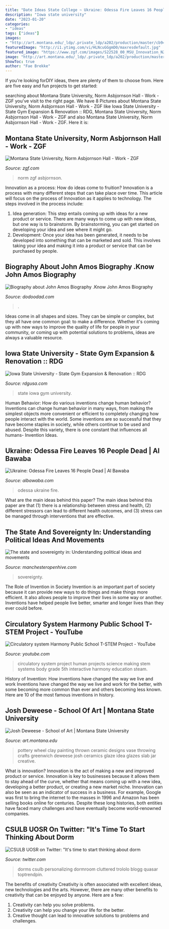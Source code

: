 ```yaml
---
title: "Date Ideas State College ~ Ukraine: Odessa Fire Leaves 16 People Dead"
description: "Iowa state university"
date: "2023-01-20"
categories:
- "ideas"
tags: ["ideas"]
images:
- "http://art.montana.edu/_ldp/.private_ldp/a202/production/master/cb945bc7-bd7e-49ca-afe3-98db5089ca64.jpg"
featuredImage: "http://i1.ytimg.com/vi/HLNcuGGgmD0/maxresdefault.jpg"
featured_image: "https://www.zgf.com/images/S22528_00_MSU_Innovation_N266_printlarge.jpg?w=2000"
image: "http://art.montana.edu/_ldp/.private_ldp/a202/production/master/cb945bc7-bd7e-49ca-afe3-98db5089ca64.jpg"
ShowToc: true
author: "Fae Brekke"
---
```



If you're looking forDIY ideas, there are plenty of them to choose from. Here are five easy and fun projects to get started: 

	

		
searching about Montana State University, Norm Asbjornson Hall - Work - ZGF you've visit to the right page. We have 8 Pictures about Montana State University, Norm Asbjornson Hall - Work - ZGF like Iowa State University - State Gym Expansion &amp; Renovation :: RDG, Montana State University, Norm Asbjornson Hall - Work - ZGF and also Montana State University, Norm Asbjornson Hall - Work - ZGF. Here it is:
		
    
## Montana State University, Norm Asbjornson Hall - Work - ZGF

<img loading=lazy src="https://www.zgf.com/images/S22528_00_MSU_Innovation_N266_printlarge.jpg?w=2000" onerror="this.onerror=null;this.src='https://tse2.mm.bing.net/th?id=OIP.T9mWy7LlMmblvAp42yZB9QHaDs&amp;pid=15.1';" alt="Montana State University, Norm Asbjornson Hall - Work - ZGF">

_Source: zgf.com_

>norm zgf asbjornson. 

	

Innovation as a process: How do ideas come to fruition?
Innovation is a process with many different steps that can take place over time. This article will focus on the process of Innovation as it applies to technology. The steps involved in the process include: 
1. Idea generation: This step entails coming up with ideas for a new product or service. There are many ways to come up with new ideas, but one way is to brainstorm. By brainstorming, you can get started on developing your idea and see where it might go. 
2. Development: Once your idea has been generated, it needs to be developed into something that can be marketed and sold. This involves taking your idea and making it into a product or service that can be purchased by people. 

    
## Biography About John Amos Biography .Know John Amos Biography

<img loading=lazy src="http://dodoodad.com/wp-content/uploads/2021/01/Untitled-1-22.jpg" onerror="this.onerror=null;this.src='https://tse1.mm.bing.net/th?id=OIP.yB9zQ1YheDoVWAnHabl3ogAAAA&amp;pid=15.1';" alt="Biography about John Amos Biography .Know John Amos Biography">

_Source: dodoodad.com_

>. 

	

Ideas come in all shapes and sizes. They can be simple or complex, but they all have one common goal: to make a difference. Whether it's coming up with new ways to improve the quality of life for people in your community, or coming up with potential solutions to problems, ideas are always a valuable resource.

    
## Iowa State University - State Gym Expansion &amp; Renovation :: RDG

<img loading=lazy src="http://www.rdgusa.com/img/gallery/2014_08_27_091715_68327100/original.jpg" onerror="this.onerror=null;this.src='https://tse2.mm.bing.net/th?id=OIP.cCPZdIwtRwm2mMo0HekCMgHaEQ&amp;pid=15.1';" alt="Iowa State University - State Gym Expansion &amp; Renovation :: RDG">

_Source: rdgusa.com_

>state iowa gym university. 

	

Human Behavior: How do various inventions change human behavior?
Inventions can change human behavior in many ways, from making the simplest objects more convenient or efficient to completely changing how people interact with the world. Some inventions are so successful that they have become staples in society, while others continue to be used and abused. Despite this variety, there is one constant that influences all humans- Invention Ideas.

    
## Ukraine: Odessa Fire Leaves 16 People Dead | Al Bawaba

<img loading=lazy src="https://www.albawaba.com/sites/default/files/styles/default/public/2019-12/000_1MT6PG.jpg?itok=S8sHGT5W" onerror="this.onerror=null;this.src='https://tse2.mm.bing.net/th?id=OIP.JXuUshboaw_nsU0CFU9wAwHaE7&amp;pid=15.1';" alt="Ukraine: Odessa Fire Leaves 16 People Dead | Al Bawaba">

_Source: albawaba.com_

>odessa ukraine fire. 

	

What are the main ideas behind this paper?
The main ideas behind this paper are that (1) there is a relationship between stress and health, (2) different stressors can lead to different health outcomes, and (3) stress can be managed through interventions that are effective.

    
## The State And Sovereignty In: Understanding Political Ideas And Movements

<img loading=lazy src="https://www.manchesteropenhive.com/cover/covers/9781526137951.jpg" onerror="this.onerror=null;this.src='https://tse2.mm.bing.net/th?id=OIP.FIxB3nW3xj1QS48NrUbT2gAAAA&amp;pid=15.1';" alt="The state and sovereignty in: Understanding political ideas and movements">

_Source: manchesteropenhive.com_

>sovereignty. 

	

The Role of Invention in Society
Invention is an important part of society because it can provide new ways to do things and make things more efficient. It also allows people to improve their lives in some way or another. Inventions have helped people live better, smarter and longer lives than they ever could before.

    
## Circulatory System Harmony Public School T-STEM Project - YouTube

<img loading=lazy src="http://i1.ytimg.com/vi/HLNcuGGgmD0/maxresdefault.jpg" onerror="this.onerror=null;this.src='https://tse3.mm.bing.net/th?id=OIP.TdIpLrRh__2zQ3CsSZTkogHaEK&amp;pid=15.1';" alt="Circulatory system Harmony Public School T-STEM Project - YouTube">

_Source: youtube.com_

>circulatory system project human projects science making stem systems body grade 5th interactive harmony education steam. 

	

History of Invention: How inventions have changed the way we live and work
Inventions have changed the way we live and work for the better, with some becoming more common than ever and others becoming less known. Here are 10 of the most famous inventions in history.

    
## Josh Deweese - School Of Art | Montana State University

<img loading=lazy src="http://art.montana.edu/_ldp/.private_ldp/a202/production/master/cb945bc7-bd7e-49ca-afe3-98db5089ca64.jpg" onerror="this.onerror=null;this.src='https://tse1.mm.bing.net/th?id=OIP.2q27E2p7HwraJH4eTOOOOAHaKL&amp;pid=15.1';" alt="Josh Deweese - School of Art | Montana State University">

_Source: art.montana.edu_

>pottery wheel clay painting thrown ceramic designs vase throwing crafts greenwich deweese josh ceramics glaze idea glazes slab jar creative. 

	

What is innovation?
Innovation is the act of making a new and improved product or service. Innovation is key to businesses because it allows them to stay ahead of the curve, whether that means coming up with a new idea, developing a better product, or creating a new market niche. Innovation can also be seen as an indicator of success in a business. For example, Google was first to bring the internet to the masses in 1996 and Amazon has been selling books online for centuries. Despite these long histories, both entities have faced many challenges and have eventually become world-renowned companies.

    
## CSULB UOSR On Twitter: &quot;It&#039;s Time To Start Thinking About Dorm

<img loading=lazy src="https://pbs.twimg.com/media/BsIukZNCEAE4cP0.jpg:large" onerror="this.onerror=null;this.src='https://tse4.mm.bing.net/th?id=OIP.XRdk9otQymIXxJcPmVdkDQHaFj&amp;pid=15.1';" alt="CSULB UOSR on Twitter: &quot;It&#039;s time to start thinking about dorm">

_Source: twitter.com_

>dorms csulb personalizing dormroom cluttered trololo blogg quasar toptrendpin. 

	

The benefits of creativity
Creativity is often associated with excellent ideas, new technologies and the arts. However, there are many other benefits to creativity that can be enjoyed by anyone. Here are a few: 
1. Creativity can help you solve problems.
2. Creativity can help you change your life for the better.
3. Creative thought can lead to innovative solutions to problems and challenges.


